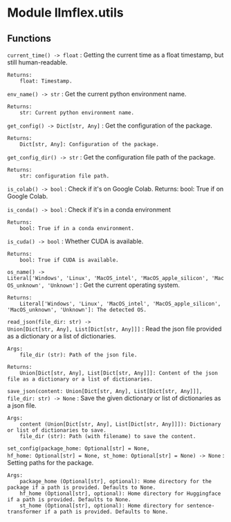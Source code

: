 Module llmflex.utils
====================

Functions
---------

    
`current_time() ‑> float`
:   Getting the current time as a float timestamp, but still human-readable.
    
    Returns:
        float: Timestamp.

    
`env_name() ‑> str`
:   Get the current python environment name.
    
    Returns:
        str: Current python environment name.

    
`get_config() ‑> Dict[str, Any]`
:   Get the configuration of the package.
    
    Returns:
        Dict[str, Any]: Configuration of the package.

    
`get_config_dir() ‑> str`
:   Get the configuration file path of the package.
    
    Returns:
        str: configuration file path.

    
`is_colab() ‑> bool`
:   Check if it's on Google Colab.
    Returns:
        bool: True if on Google Colab.

    
`is_conda() ‑> bool`
:   Check if it's in a conda environment
    
    Returns:
        bool: True if in a conda environment.

    
`is_cuda() ‑> bool`
:   Whether CUDA is available.
    
    Returns:
        bool: True if CUDA is available.

    
`os_name() ‑> Literal['Windows', 'Linux', 'MacOS_intel', 'MacOS_apple_silicon', 'MacOS_unknown', 'Unknown']`
:   Get the current operating system.
    
    Returns:
        Literal['Windows', 'Linux', 'MacOS_intel', 'MacOS_apple_silicon', 'MacOS_unknown', 'Unknown']: The detected OS.

    
`read_json(file_dir: str) ‑> Union[Dict[str, Any], List[Dict[str, Any]]]`
:   Read the json file provided as a dictionary or a list of dictionaries.
    
    Args:
        file_dir (str): Path of the json file.
    
    Returns:
        Union[Dict[str, Any], List[Dict[str, Any]]]: Content of the json file as a dictionary or a list of dictionaries.

    
`save_json(content: Union[Dict[str, Any], List[Dict[str, Any]]], file_dir: str) ‑> None`
:   Save the given dictionary or list of dictionaries as a json file.
    
    Args:
        content (Union[Dict[str, Any], List[Dict[str, Any]]]): Dictionary or list of dictionaries to save.
        file_dir (str): Path (with filename) to save the content.

    
`set_config(package_home: Optional[str] = None, hf_home: Optional[str] = None, st_home: Optional[str] = None) ‑> None`
:   Setting paths for the package.
    
    Args:
        package_home (Optional[str], optional): Home directory for the package if a path is provided. Defaults to None.
        hf_home (Optional[str], optional): Home directory for Huggingface if a path is provided. Defaults to None.
        st_home (Optional[str], optional): Home directory for sentence-transformer if a path is provided. Defaults to None.